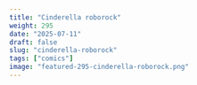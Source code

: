 ```yaml
---
title: "Cinderella roborock"
weight: 295
date: "2025-07-11"
draft: false
slug: "cinderella-roborock"
tags: ["comics"]
image: "featured-295-cinderella-roborock.png"
---
```

